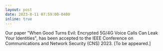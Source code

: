 ```yaml
---
layout: post
date: 2023-8-11 07:59:00-0400
inline: true
---
```


Our paper "When Good Turns Evil: Encrypted 5G/4G Voice Calls Can Leak Your Identities", has been accepted to the IEEE Conference on Communications and Network Security (CNS) 2023. [To be appeared.]